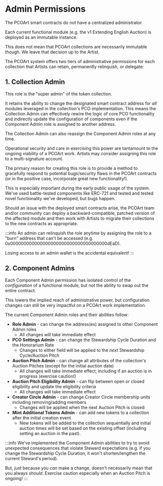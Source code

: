 # Admin Permissions

The PCOArt smart contracts do not have a centralized administrator.

Each current functional module (e.g. the v1 Extending English Auction) is deployed as an immutable instance.&#x20;

This does not mean that PCOArt collections are necessarily immutable though. We leave that decision up to the Artist. &#x20;

The PCOArt system offers two tiers of administrative permissions for each collection that Artists can retain, permanently relinquish, or delegate:

## 1. Collection Admin

This role is the "super admin" of the token collection.&#x20;

It retains the ability to change the designated smart contract address for _all_ modules leveraged in the collection's PCO implementation. This means the Collection Admin can effectively rewire the logic of core PCO functionality and indirectly update the configuration of components even if the Component Admin role is assigned to another address.

The Collection Admin can also reassign the Component Admin roles at any time.

Operational security and care in exercising this power are tantamount to the ongoing viability of a PCOArt work. Artists may consider assigning this role to a multi-signature account.&#x20;

The primary reason for creating this role is to provide a method to gracefully respond to potential bugs/security flaws in the PCOArt contracts (or in the positive case, incorporate great new functionality!).&#x20;

This is especially important during the early public usage of the system. We've used battle-tested components like ERC-721 and tested and tested novel functionality we've developed, but bugs happen.

Should an issue with the deployed smart contracts arise, the PCOArt team and/or community can deploy a backward-compatible, patched version of the affected module and then work with Artists to migrate their collections to the new contracts as appropriate.

:::info
An admin can relinquish the role anytime by assigning the role to a "burn" address that can't be accessed (e.g. 0x000000000000000000000000000000000000dEaD).

Losing access to an admin wallet is the accidental equivalent!
:::

## 2. Component Admins

Each Component Admin permission has isolated control of the _configuration_ of a functional module, but not the ability to swap out the entire contract.&#x20;

This lowers the implied reach of administrative power, but configuration changes can still be very impactful on a PCOArt work implementation.&#x20;

The current Component Admin roles and their abilities follow:

- **Role Admin** - can change the address(es) assigned to other Component Admin roles
  - All changes will take immediate effect 
- **PCO Settings Admin** - can change the Stewardship Cycle Duration and the Honorarium Rate
  - Changes to either field will be applied to the _next_ Stewardship Cycle/Auction Pitch
- **Auction Pitch Admin** - can change all attributes of the collection's Auction Pitches (except for the initial auction date)
  - All changes will take immediate effect, including if an auction is in progress (exercise caution!)
- **Auction Pitch Eligibility Admin** - can flip between open or closed eligibility and update the eligibility criteria
  - All changes will take immediate effect
- **Creator Circle Admin** - can change Creator Circle membership units including removing/adding members
  - Changes will be applied when the next Auction Pitch is closed
- **Mint Additional Tokens Admin** - can add new tokens to a collection after the initial creation event
  - New tokens will be added to the collection sequentially and initial auction times will be set based on the existing offset (including setting an auction in the past).&#x20;

:::info
We've implemented the Component Admin abilities to try to avoid unexpected consequences that violate Steward expectations (e.g. if you change the Stewardship Cycle Duration, it won't shorten/lengthen the current Steward's period).&#x20;

But, just because you _can_ make a change, doesn't necessarily mean that you always _should_. Exercise caution especially when an Auction Pitch is ongoing!
:::
